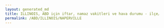 ```yaml
---
layout: generated_md
title: ILLINOIS, ABD için iftar, namaz vakitleri ve hava durumu - ilçe/eyalet seç
permalink: /ABD/ILLINOIS/NAPERVILLE
---
```


<script type="text/javascript">
  var country = ABD;
  var city = ILLINOIS;
  var state = NAPERVILLE;
  var lat = 72;
  var lon = 21;
</script>

